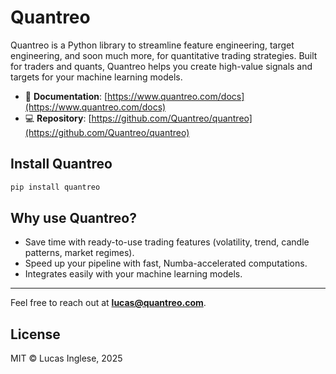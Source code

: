 # Quantreo 

Quantreo is a Python library to streamline feature engineering, target engineering, and soon much more, for quantitative trading strategies. Built for traders and quants, Quantreo helps you create high-value signals and targets for your machine learning models.

- 🔗 **Documentation**: [https://www.quantreo.com/docs](https://www.quantreo.com/docs)
- 💻 **Repository**: [https://github.com/Quantreo/quantreo](https://github.com/Quantreo/quantreo)

## Install Quantreo
```bash
pip install quantreo
```


## Why use Quantreo?

- Save time with ready-to-use trading features (volatility, trend, candle patterns, market regimes).
- Speed up your pipeline with fast, Numba-accelerated computations.
- Integrates easily with your machine learning models.

---

Feel free to reach out at **lucas@quantreo.com**.

## License
MIT © Lucas Inglese, 2025
